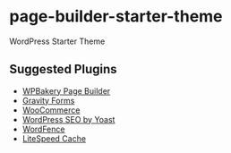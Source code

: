 # page-builder-starter-theme
WordPress Starter Theme

## Suggested Plugins

- <a href="https://wpbakery.com/" target="_blank">WPBakery Page Builder</a>
- <a href="http://www.gravityforms.com/" target="_blank">Gravity Forms</a>
- <a href="https://wordpress.org/plugins/woocommerce/" target="_blank">WooCommerce</a>
- <a href="http://wordpress.org/extend/plugins/wordpress-seo/" target="_blank">WordPress SEO by Yoast</a>
- <a href="https://wordpress.org/plugins/wordfence/" target="_blank">WordFence</a>
- <a href="https://wordpress.org/plugins/litespeed-cache/" target="_blank">LiteSpeed Cache</a>
